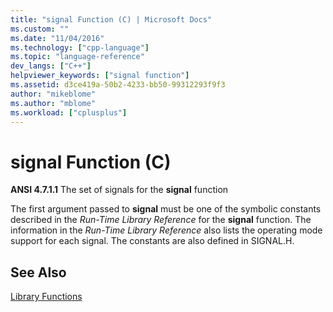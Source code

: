 ```yaml
---
title: "signal Function (C) | Microsoft Docs"
ms.custom: ""
ms.date: "11/04/2016"
ms.technology: ["cpp-language"]
ms.topic: "language-reference"
dev_langs: ["C++"]
helpviewer_keywords: ["signal function"]
ms.assetid: d3ce419a-50b2-4233-bb50-99312293f9f3
author: "mikeblome"
ms.author: "mblome"
ms.workload: ["cplusplus"]
---
```

# signal Function (C)
**ANSI 4.7.1.1** The set of signals for the **signal** function  
  
 The first argument passed to **signal** must be one of the symbolic constants described in the *Run-Time Library Reference* for the **signal** function. The information in the *Run-Time Library Reference* also lists the operating mode support for each signal. The constants are also defined in SIGNAL.H.  
  
## See Also  
 [Library Functions](../c-language/library-functions.md)